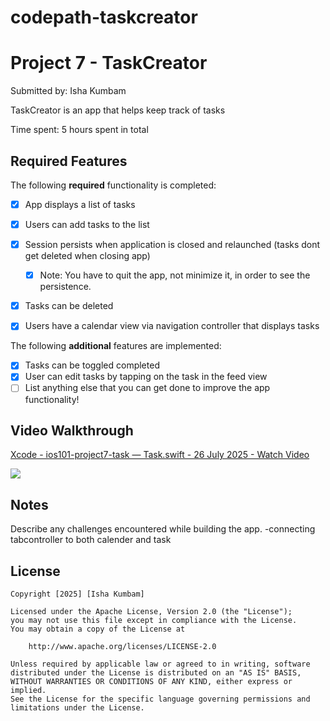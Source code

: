 # codepath-taskcreator
# Project 7 - TaskCreator

Submitted by: Isha Kumbam

TaskCreator is an app that helps keep track of tasks

Time spent: 5 hours spent in total

## Required Features

The following **required** functionality is completed:

- [x] App displays a list of tasks
- [x] Users can add tasks to the list
- [x] Session persists when application is closed and relaunched (tasks dont get deleted when closing app) 
  - [x] Note: You have to quit the app, not minimize it, in order to see the persistence.
- [x] Tasks can be deleted
- [x] Users have a calendar view via navigation controller that displays tasks	


The following **additional** features are implemented:

- [x] Tasks can be toggled completed
- [x] User can edit tasks by tapping on the task in the feed view
- [ ] List anything else that you can get done to improve the app functionality!

## Video Walkthrough

<div>
    <a href="https://www.loom.com/share/c936f26ae37b460f80630f0afce892d8">
      <p>Xcode - ios101-project7-task — Task.swift - 26 July 2025 - Watch Video</p>
    </a>
    <a href="https://www.loom.com/share/c936f26ae37b460f80630f0afce892d8">
      <img style="max-width:300px;" src="https://cdn.loom.com/sessions/thumbnails/c936f26ae37b460f80630f0afce892d8-87bab07dec777810-full-play.gif">
    </a>
  </div>
  

## Notes

Describe any challenges encountered while building the app.
-connecting tabcontroller to both calender and task

## License

    Copyright [2025] [Isha Kumbam]

    Licensed under the Apache License, Version 2.0 (the "License");
    you may not use this file except in compliance with the License.
    You may obtain a copy of the License at

        http://www.apache.org/licenses/LICENSE-2.0

    Unless required by applicable law or agreed to in writing, software
    distributed under the License is distributed on an "AS IS" BASIS,
    WITHOUT WARRANTIES OR CONDITIONS OF ANY KIND, either express or implied.
    See the License for the specific language governing permissions and
    limitations under the License.
